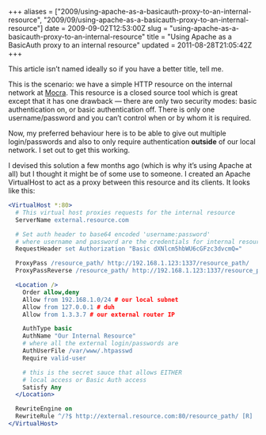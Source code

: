 +++
aliases = ["2009/using-apache-as-a-basicauth-proxy-to-an-internal-resource", "2009/09/using-apache-as-a-basicauth-proxy-to-an-internal-resource"]
date = 2009-09-02T12:53:00Z
slug = "using-apache-as-a-basicauth-proxy-to-an-internal-resource"
title = "Using Apache as a BasicAuth proxy to an internal resource"
updated = 2011-08-28T21:05:42Z
+++

This article isn’t named ideally so if you have a better title, tell me.

This is the scenario: we have a simple HTTP resource on the internal
network at [Mocra](http://mocra.com). This resource is a closed source
tool which is great except that it has one drawback — there are only two
security modes: basic authentication on, or basic authentication off.
There is only one username/password and you can’t control when or by
whom it is required.

Now, my preferred behaviour here is to be able to give out multiple
login/passwords and also to only require authentication **outside** of
our local network. I set out to get this working.

I devised this solution a few months ago (which is why it’s using Apache
at all) but I thought it might be of some use to someone. I created an
Apache VirtualHost to act as a proxy between this resource and its
clients. It looks like this:

``` apache
<VirtualHost *:80>
  # This virtual host proxies requests for the internal resource
  ServerName external.resource.com

  # Set auth header to base64 encoded 'username:password' 
  # where username and password are the credentials for internal resource
  RequestHeader set Authorization "Basic dXNlcm5hbWU6cGFzc3dvcmQ="

  ProxyPass /resource_path/ http://192.168.1.123:1337/resource_path/
  ProxyPassReverse /resource_path/ http://192.168.1.123:1337/resource_path/

  <Location />
    Order allow,deny
    Allow from 192.168.1.0/24 # our local subnet
    Allow from 127.0.0.1 # duh
    Allow from 1.3.3.7 # our external router IP

    AuthType basic
    AuthName "Our Internal Resource"
    # where all the external login/passwords are
    AuthUserFile /var/www/.htpasswd 
    Require valid-user

    # this is the secret sauce that allows EITHER
    # local access or Basic Auth access
    Satisfy Any 
  </Location>

  RewriteEngine on
  RewriteRule ^/?$ http://external.resource.com:80/resource_path/ [R]
</VirtualHost>
```